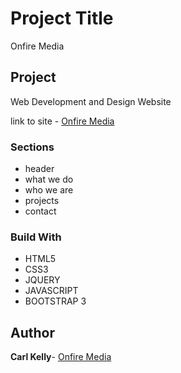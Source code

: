 # Project Title

Onfire Media


## Project

Web Development and Design Website

link to site - [Onfire Media](http://www.onfiremedia.co.uk)

### Sections

* header
* what we do
* who we are
* projects
* contact


### Build With

* HTML5
* CSS3
* JQUERY
* JAVASCRIPT
* BOOTSTRAP 3

## Author

**Carl Kelly**- [Onfire Media](http://www.onfiremedia.co.uk)